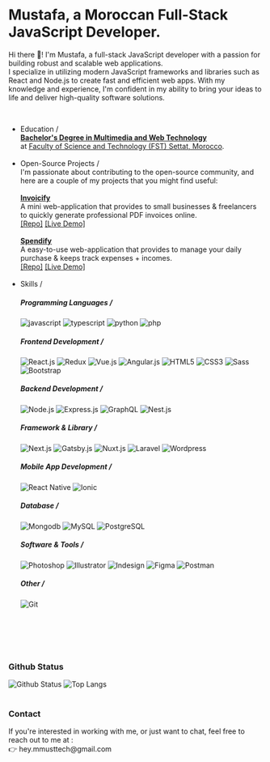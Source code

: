 <h1>Mustafa, a Moroccan Full-Stack JavaScript Developer.</h1>

<p>Hi there 👋! I'm Mustafa, a full-stack JavaScript developer with a passion for building robust and scalable web applications.<br />I specialize in utilizing modern JavaScript frameworks and libraries such as React and Node.js to create fast and efficient web apps. With my knowledge and experience, I'm confident in my ability to bring your ideas to life and deliver high-quality software solutions.</p>
<br />
<ul>
    <li>
        Education /<br />
        <b><ins>Bachelor's Degree in Multimedia and Web Technology</ins></b><br />
        at <ins>Faculty of Science and Technology (FST) Settat, Morocco</ins>.
    </li>
    <br />
    <li>
        Open-Source Projects /<br />
        I'm passionate about contributing to the open-source community, and here are a couple of my projects that you might find useful:<br /><br />
        <div>
            <a href="https://github.com/heymmusttech/invoicify"><b><ins>Invoicify</ins></b></a>
            <br />
            A mini web-application that provides to small businesses & freelancers to quickly generate professional PDF invoices online.
            <br />
            <a href="https://github.com/heymmusttech/invoicify">[Repo]</a>  
            <a href="https://invoicify-live.netlify.app/builder">[Live Demo]</a>
        </div>
        <br />
        <div>
            <a href="https://github.com/heymmusttech/spendify"><b><ins>Spendify</ins></b></a>
            <br />
            A easy-to-use web-application that provides to manage your daily purchase & keeps track expenses + incomes.
            <br />
            <a href="https://github.com/heymmusttech/spendify">[Repo]</a>  
            <a href="https://spendify-live.vercel.app/">[Live Demo]</a>
        </div>
    </li>
    <br />
    <li>
        Skills /<br />
        <h5>Programming Languages /</h5>
        <div>
            <img alt="javascript" src="https://img.shields.io/badge/JavaScript-F7DF1E?style=for-the-badge&logo=javascript&logoColor=black" /> 
            <img alt="typescript" src="https://img.shields.io/badge/TypeScript-007ACC?style=for-the-badge&logo=typescript&logoColor=white" /> 
            <img alt="python" src="https://img.shields.io/badge/Python-14354C?style=for-the-badge&logo=python&logoColor=white" /> 
            <img alt="php" src="https://img.shields.io/badge/PHP-777BB4?style=for-the-badge&logo=php&logoColor=white" /> 
            <br />
        </div>
        <h5>Frontend Development /</h5>
        <div>
            <img alt="React.js" src="https://img.shields.io/badge/React-20232A?style=for-the-badge&logo=react&logoColor=61DAFB" />
            <img alt="Redux" src="https://img.shields.io/badge/Redux-593D88?style=for-the-badge&logo=redux&logoColor=white" />
            <img alt="Vue.js" src="https://img.shields.io/badge/Vue.js-35495E?style=for-the-badge&logo=vue.js&logoColor=4FC08D" /> 
            <img alt="Angular.js" src="https://img.shields.io/badge/Angular-DD0031?style=for-the-badge&logo=angular&logoColor=white" /> 
            <img alt="HTML5" src="https://img.shields.io/badge/HTML5-E34F26?style=for-the-badge&logo=html5&logoColor=white" /> 
            <img alt="CSS3" src="https://img.shields.io/badge/CSS3-1572B6?style=for-the-badge&logo=css3&logoColor=white" />
            <img alt="Sass" src="https://img.shields.io/badge/Sass-CC6699?style=for-the-badge&logo=sass&logoColor=white" /> 
            <img alt="Bootstrap" src="https://img.shields.io/badge/Bootstrap-563D7C?style=for-the-badge&logo=bootstrap&logoColor=white" />
            <br />
        </div>
        <h5>Backend Development /</h5>
        <div>
            <img alt="Node.js" src="https://img.shields.io/badge/Node.js-43853D?style=for-the-badge&logo=node.js&logoColor=white" />
            <img alt="Express.js" src="https://img.shields.io/badge/Express.js-404D59?style=for-the-badge" />
            <img alt="GraphQL" src="https://img.shields.io/badge/-GraphQL-E10098?style=for-the-badge&logo=graphql&logoColor=white" /> 
            <img alt="Nest.js" src="https://img.shields.io/badge/nestjs-%23E0234E.svg?style=for-the-badge&logo=nestjs&logoColor=white" />
            <br />
        </div>
        <h5>Framework & Library /</h5>
        <div>
            <img alt="Next.js" src="https://img.shields.io/badge/Next-black?style=for-the-badge&logo=next.js&logoColor=white" />
            <img alt="Gatsby.js" src="https://img.shields.io/badge/Gatsby-%23663399.svg?style=for-the-badge&logo=gatsby&logoColor=white" />
            <img alt="Nuxt.js" src="https://img.shields.io/badge/Nuxt-002E3B?style=for-the-badge&logo=nuxtdotjs&logoColor=#00DC82" />
            <img alt="Laravel" src="https://img.shields.io/badge/laravel-%23FF2D20.svg?style=for-the-badge&logo=laravel&logoColor=white" />
            <img alt="Wordpress" src="https://img.shields.io/badge/WordPress-%23117AC9.svg?style=for-the-badge&logo=WordPress&logoColor=white" />
            <br />
        </div>
        <h5>Mobile App Development /</h5>
        <div>
            <img alt="React Native" src="https://img.shields.io/badge/react_native-%2320232a.svg?style=for-the-badge&logo=react&logoColor=%2361DAFB" />
            <img alt="Ionic" src="https://img.shields.io/badge/Ionic-%233880FF.svg?style=for-the-badge&logo=Ionic&logoColor=white" />
            <br />
        </div>
        <h5>Database /</h5>
        <div>
            <img alt="Mongodb" src="https://img.shields.io/badge/MongoDB-%234ea94b.svg?style=for-the-badge&logo=mongodb&logoColor=white" />
            <img alt="MySQL" src="https://img.shields.io/badge/mysql-%2300f.svg?style=for-the-badge&logo=mysql&logoColor=white" />
            <img alt="PostgreSQL" src="https://img.shields.io/badge/postgres-%23316192.svg?style=for-the-badge&logo=postgresql&logoColor=white" />
            <br />
        </div>
        <h5>Software & Tools /</h5>
        <div>
            <img alt="Photoshop" src="https://img.shields.io/badge/adobe%20photoshop-%2331A8FF.svg?style=for-the-badge&logo=adobe%20photoshop&logoColor=white" />
            <img alt="Illustrator" src="https://img.shields.io/badge/adobe%20illustrator-%23FF9A00.svg?style=for-the-badge&logo=adobe%20illustrator&logoColor=white" />
            <img alt="Indesign" src="https://img.shields.io/badge/Adobe%20InDesign-49021F?style=for-the-badge&logo=adobeindesign&logoColor=white" />
            <img alt="Figma" src="https://img.shields.io/badge/figma-%23F24E1E.svg?style=for-the-badge&logo=figma&logoColor=white" />
            <img alt="Postman" src="https://img.shields.io/badge/Postman-FF6C37?style=for-the-badge&logo=postman&logoColor=white" />
            <br />
        </div>
        <h5>Other /</h5>
        <img alt="Git" src="https://img.shields.io/badge/git-%23F05033.svg?style=for-the-badge&logo=git&logoColor=white" />
    </li>
</ul>
<br />
<br />

<!-- END SECTION-->

<br />
<br />

<!-- END SECTION-->
### Github Status

![Github Status](https://github-readme-stats.vercel.app/api?username=heymmusttech&count_private=true&show_icons=true&hide_border=true&bg_color=0f0f0f&title_color=29f709&&text_color=C9D1D9&icon_color=29f709&layout=compact) 
![Top Langs](https://github-readme-stats.vercel.app/api/top-langs/?username=heymmusttech&count_private=true&hide_border=true&bg_color=0f0f0f&title_color=29f709&&text_color=C9D1D9&icon_color=29f709&layout=compact)
<br />
<br />

<!-- END SECTION-->
### Contact
<p>If you're interested in working with me, or just want to chat, feel free to reach out to me at :<br />👉 hey.mmusttech@gmail.com</p>

<!---
heymmusttech/heymmusttech is a ✨ special ✨ repository because its `README.md` (this file) appears on your GitHub profile.
You can click the Preview link to take a look at your changes.
--->
